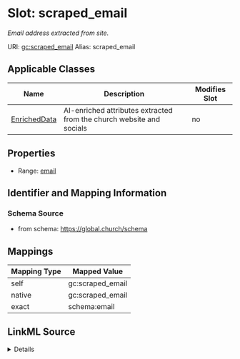 

# Slot: scraped_email 


_Email address extracted from site._





URI: [gc:scraped_email](https://global.church/schema/scraped_email)
Alias: scraped_email

<!-- no inheritance hierarchy -->





## Applicable Classes

| Name | Description | Modifies Slot |
| --- | --- | --- |
| [EnrichedData](EnrichedData.md) | AI-enriched attributes extracted from the church website and socials |  no  |






## Properties

* Range: [email](email.md)




## Identifier and Mapping Information






### Schema Source


* from schema: https://global.church/schema




## Mappings

| Mapping Type | Mapped Value |
| ---  | ---  |
| self | gc:scraped_email |
| native | gc:scraped_email |
| exact | schema:email |




## LinkML Source

<details>
```yaml
name: scraped_email
description: Email address extracted from site.
in_subset:
- internal
- pii
- enrichment
from_schema: https://global.church/schema
exact_mappings:
- schema:email
rank: 1000
alias: scraped_email
domain_of:
- EnrichedData
range: email

```
</details>